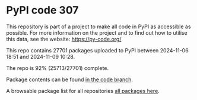 # PyPI code 307

This repository is part of a project to make all code in PyPI as accessible as possible. For more information 
on the project and to find out how to utilise this data, see the website: https://py-code.org/

This repo contains 27701 packages uploaded to PyPI between 
2024-11-06 18:51 and 2024-11-09 10:28.

The repo is 92% (25713/27701) complete.

Package contents can be found [in the code branch](https://github.com/pypi-data/pypi-mirror-307/tree/code/packages).

A browsable package list for all repositories [all packages here](https://py-code.org/repositories/pypi-mirror-307).


